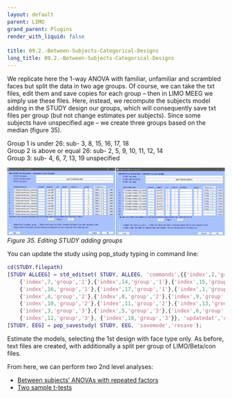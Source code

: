 ```yaml
---
layout: default
parent: LIMO
grand_parent: Plugins
render_with_liquid: false

title: 09.2.-Between-Subjects-Categorical-Designs
long_title: 09.2.-Between-Subjects-Categorical-Designs
---
```

We replicate here the 1-way ANOVA with familiar, unfamiliar and scrambled faces but split the data in two age groups. Of course, we can take the txt files, edit them and save copies for each group – then in LIMO MEEG we simply use these files. Here, instead, we recompute the subjects model adding in the STUDY design our groups, which will consequently save txt files per group (but not change estimates per subjects). Since some subjects have unspecified age – we create three groups based on the median (figure 35).  

Group 1 is under 26: sub- 3, 8, 15, 16, 17, 18  
Group 2 is above or equal 26: sub- 2, 5, 9, 10, 11, 12, 14  
Group 3: sub- 4, 6, 7, 13, 19 unspecified  

![Figure 35. Edit study](https://raw.githubusercontent.com/LIMO-EEG-Toolbox/limo_meeg/master/resources/images/35.jpg) 
_Figure 35. Editing STUDY adding groups_

You can update the study using pop_study typing in command line:
```matlab
cd(STUDY.filepath)
[STUDY ALLEEG] = std_editset( STUDY, ALLEEG, 'commands',{{'index',2,'group','1'}, ...
    {'index',7,'group','1'},{'index',14,'group','1'},{'index',15,'group','1'}, ...
    {'index',16,'group','1'},{'index',17,'group','1'},{'index',1,'group','2'}, ...
    {'index',4,'group','2'},{'index',8,'group','2'},{'index',9,'group','2'}, ...
    {'index',10,'group','2'},{'index',11,'group','2'},{'index',13,'group','2'}, ...
    {'index',3,'group','3'},{'index',5,'group','3'},{'index',6,'group','3'}, ...
    {'index',12,'group','3'}, {'index',18,'group','3'}}, 'updatedat','off','rmclust','on');
[STUDY, EEG] = pop_savestudy( STUDY, EEG, 'savemode','resave');
```

Estimate the models, selecting the 1st design with face type only. As before, text files are created, with additionally a split per group of LIMO/Beta/con files. 

From here, we can perform two 2nd level analyses:
- [Between subjects’ ANOVAs with repeated factors](https://raw.githubusercontent.com/LIMO-EEG-Toolbox/limo_meeg/wiki/9.-Between-subjects%E2%80%99-ANOVAs-with-repeated-factors)
- [Two sample t-tests](https://raw.githubusercontent.com/LIMO-EEG-Toolbox/limo_meeg/wiki/10.-Two-sample-t-tests)


